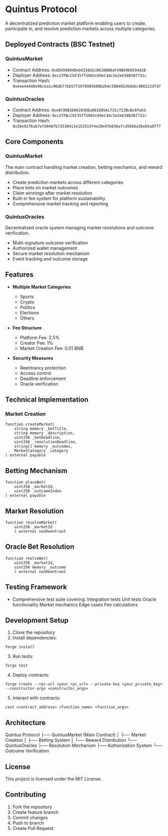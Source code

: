 # Quintus Protocol

A decentralized prediction market platform enabling users to create, participate in, and resolve prediction markets across multiple categories.

## Deployed Contracts (BSC Testnet)

### QuintusMarket
- Contract Address: `0x8D450094Deb6338d2c0628BB0aF49B69b029442B`
- Deployer Address: `0xc2fFBcCbF35ff5603c69eC44c5e2e638B30f731c`
- Transaction Hash: `0xeee44448e9bcea1c96db77bb57f2970985600b264c58846526debc900222dfd7`

### QuintusOracles  
- Contract Address: `0xe8C98B1606203DDa861D85Ac731c722BcBc0fe63`
- Deployer Address: `0xc2fFBcCbF35ff5603c69eC44c5e2e638B30f731c`
- Transaction Hash: `0x26e92f6ab7efd946fb72530411e153515f4e20e97b036afcd58b6a3beb5a0ff7`

## Core Components

### QuintusMarket
The main contract handling market creation, betting mechanics, and reward distribution.

- Create prediction markets across different categories
- Place bets on market outcomes
- Claim winnings after market resolution
- Built-in fee system for platform sustainability
- Comprehensive market tracking and reporting

### QuintusOracles
Decentralized oracle system managing market resolutions and outcome verification.

- Multi-signature outcome verification
- Authorized wallet management
- Secure market resolution mechanism
- Event tracking and outcome storage

## Features

- **Multiple Market Categories**
  - Sports
  - Crypto
  - Politics
  - Elections
  - Others

- **Fee Structure**
  - Platform Fee: 2.5%
  - Creator Fee: 1%
  - Market Creation Fee: 0.01 BNB

- **Security Measures**
  - Reentrancy protection
  - Access control
  - Deadline enforcement
  - Oracle verification

## Technical Implementation

### Market Creation
```solidity
function createMarket(
    string memory _betTitle,
    string memory _description,
    uint256 _betDeadline,
    uint256 _resolutionDeadline,
    string[] memory _outcomes,
    MarketCategory _category
) external payable
```
## Betting Mechanism
```solidity
function placeBet(
    uint256 _marketId,
    uint256 _outcomeIndex
) external payable
```

## Market Resolution
```solidity
function resolveMarket(
    uint256 _marketId
    ) external nonReentrant
```

## Oracle Bet Resolution
```solidity
function reolveBet(
    uint256 _marketId,
    uint256 memory _outcome
    ) external nonReentrant
```

## Testing Framework
-  Comprehensive test suite covering:
      Integration tests
      Unit tests
      Oracle functionality
      Market mechanics
      Edge cases
      Fee calculations

## Development Setup

1. Clone the repository
2. Install dependencies:
 ```solidity
forge install
```
3. Run tests:
 ```solidity
forge test
```
4. Deploy contracts:
 ```solidity
 forge create --rpc-url <your_rpc_url> --private-key <your_private_key> --constructor-args <constructor_args>
```
5. Interact with contracts:

```solidity
cast <contract_address> <function_name> <function_args>
```
## Architecture
Quintus Protocol
├── QuintusMarket (Main Contract)
│   ├── Market Creation
│   ├── Betting System
│   └── Reward Distribution
└── QuintusOracles
    ├── Resolution Mechanism
    ├── Authorization System
    └── Outcome Verification

## License
This project is licensed under the MIT License.

## Contributing

 1.   Fork the repository
 2.   Create feature branch
 3.   Commit changes
 4.   Push to branch
 5.   Create Pull Request
